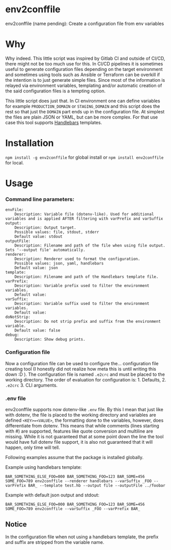 # env2conffile
env2conffile (name pending): Create a configuration file from env variables

# Why

Why indeed. This little script was inspired by Gitlab CI and outside of CI/CD, there might not be too much use for this.
In CI/CD pipelines it is sometimes useful to generate configuration files depending on the target environment and sometimes
using tools such as Ansible or Terraform can be overkill if the intention is to just generate simple files. Since most of the
information is relayed via environment variables, templating and/or automatic creation of the said configuration files is a 
tempting option.

This little script does just that. In CI environment one can define variables for example `PRODUCTION_DOMAIN` or `STAGING_DOMAIN`
and this script does the rest so that just the `DOMAIN` part ends up in the configuration file. At simplest the files are
plain JSON or YAML, but can be more complex. For that use case this tool supports [Handlebars](https://handlebarsjs.com/) templates.

# Installation

`npm install -g env2conffile` for global install or `npm install env2conffile` for local.

# Usage

### Command line parameters:
```
envFile:
    Description: Variable file (dotenv-like). Used for additional variables and is applied AFTER filtering with varPrefix and varSuffix
output:
    Description: Output target.
    Possible values: file, stdout, stderr
    Default value: stdout
outputFile:
    Description: Filename and path of the file when using file output. Sets '--output file' automatically.
renderer:
    Description: Renderer used to format the configuration.
    Possible values: json, yaml, handlebars
    Default value: json
template:
    Description: Filename and path of the Handlebars template file.
varPrefix:
    Description: Variable prefix used to filter the environment variables.
    Default value: 
varSuffix:
    Description: Variable suffix used to filter the environment variables.
    Default value: 
doNotStrip:
    Description: Do not strip prefix and suffix from the environment variable.
    Default value: false
debug:
    Description: Show debug prints.
```

### Configuration file

Now a configuration file can be used to configure the... configuration file creating tool (I honestly did not realize how
meta this is until writing this down :D ). The configuration file is named `.e2crc` and must be placed to the working directory.
The order of evaluation for configuration is: 1. Defaults, 2. `.e2crc` 3. CLI arguments.


### .env file

env2conffile supports now dotenv-like `.env` file. By this I mean that just like with dotenv, the file is placed to the
working directory and variables are defined `<KEY>=<VALUE>`, the formatting done to the variables, however, does differentiate
from dotenv. This means that while comments (lines starting with #) are supported, features like quote conversion and multiline
are missing. While it is not guaranteed that at some point down the line the tool would have full dotenv file support, it is
also not guaranteed that it will happen, only time will tell. 


Following examples assume that the package is installed globally.

Example using handlebars template:

`BAR_SOMETHING_ELSE_FOO=000 BAR_SOMETHING_FOO=123 BAR_SOME=456 SOME_FOO=789 env2conffile --renderer handlebars --varSuffix _FOO --varPrefix BAR_ --template test.hb --output file --outputFile ../foobar`

Example with default json output and stdout:

`BAR_SOMETHING_ELSE_FOO=000 BAR_SOMETHING_FOO=123 BAR_SOME=456 SOME_FOO=789 env2conffile --varSuffix _FOO --varPrefix BAR_`

## Notice

In the configuration file when not using a handlebars template, the prefix and suffix are stripped from the variable name.
